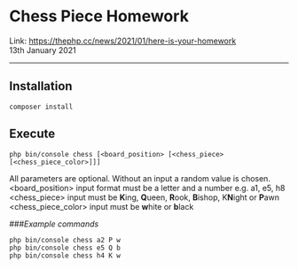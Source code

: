 Chess Piece Homework
===============
Link: https://thephp.cc/news/2021/01/here-is-your-homework  
13th January 2021
***
## Installation
```
composer install
```
## Execute
```
php bin/console chess [<board_position> [<chess_piece> [<chess_piece_color>]]]
```
All parameters are optional. Without an input a random value is chosen.  
<board_position> input format must be a letter and a number e.g. a1, e5, h8  
<chess_piece> input must be **K**ing, **Q**ueen, **R**ook, **B**ishop, K**N**ight or **P**awn  
<chess_piece_color> input must be **w**hite or **b**lack  

###*Example commands*
```
php bin/console chess a2 P w  
php bin/console chess e5 Q b  
php bin/console chess h4 K w  
```

